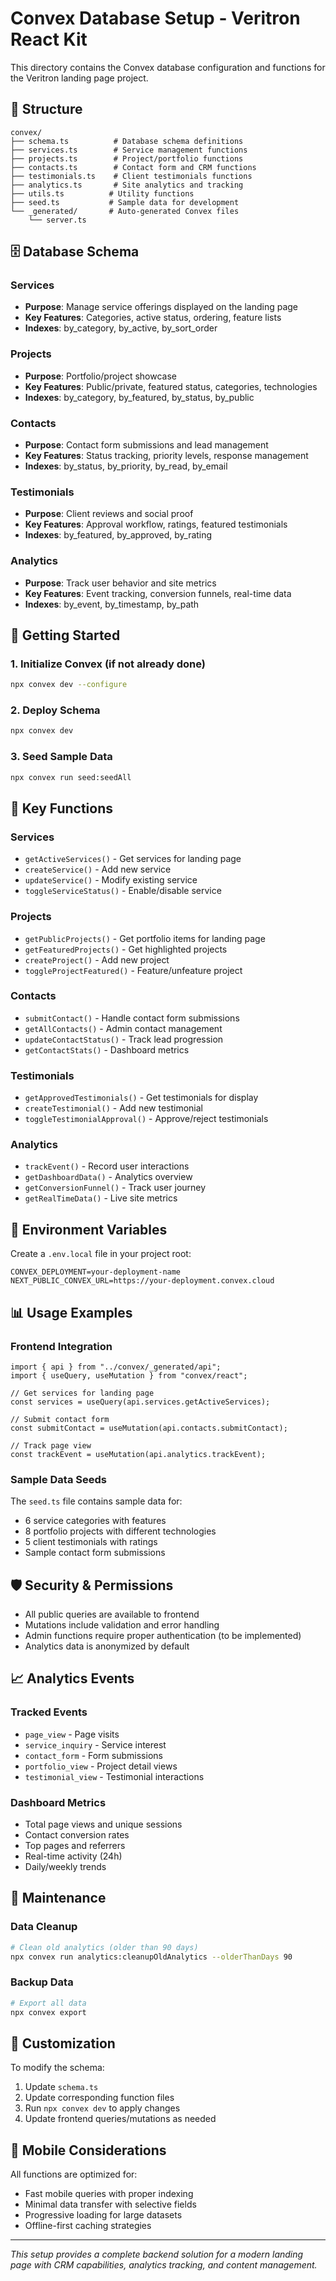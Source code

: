 # Convex Database Setup - Veritron React Kit

This directory contains the Convex database configuration and functions for the Veritron landing page project.

## 📁 Structure

```
convex/
├── schema.ts          # Database schema definitions
├── services.ts        # Service management functions
├── projects.ts        # Project/portfolio functions
├── contacts.ts        # Contact form and CRM functions
├── testimonials.ts    # Client testimonials functions
├── analytics.ts       # Site analytics and tracking
├── utils.ts          # Utility functions
├── seed.ts           # Sample data for development
└── _generated/       # Auto-generated Convex files
    └── server.ts
```

## 🗄️ Database Schema

### Services
- **Purpose**: Manage service offerings displayed on the landing page
- **Key Features**: Categories, active status, ordering, feature lists
- **Indexes**: by_category, by_active, by_sort_order

### Projects
- **Purpose**: Portfolio/project showcase
- **Key Features**: Public/private, featured status, categories, technologies
- **Indexes**: by_category, by_featured, by_status, by_public

### Contacts  
- **Purpose**: Contact form submissions and lead management
- **Key Features**: Status tracking, priority levels, response management
- **Indexes**: by_status, by_priority, by_read, by_email

### Testimonials
- **Purpose**: Client reviews and social proof
- **Key Features**: Approval workflow, ratings, featured testimonials
- **Indexes**: by_featured, by_approved, by_rating

### Analytics
- **Purpose**: Track user behavior and site metrics
- **Key Features**: Event tracking, conversion funnels, real-time data
- **Indexes**: by_event, by_timestamp, by_path

## 🚀 Getting Started

### 1. Initialize Convex (if not already done)
```bash
npx convex dev --configure
```

### 2. Deploy Schema
```bash
npx convex dev
```

### 3. Seed Sample Data
```bash
npx convex run seed:seedAll
```

## 📝 Key Functions

### Services
- `getActiveServices()` - Get services for landing page
- `createService()` - Add new service
- `updateService()` - Modify existing service
- `toggleServiceStatus()` - Enable/disable service

### Projects
- `getPublicProjects()` - Get portfolio items for landing page
- `getFeaturedProjects()` - Get highlighted projects
- `createProject()` - Add new project
- `toggleProjectFeatured()` - Feature/unfeature project

### Contacts
- `submitContact()` - Handle contact form submissions
- `getAllContacts()` - Admin contact management
- `updateContactStatus()` - Track lead progression
- `getContactStats()` - Dashboard metrics

### Testimonials
- `getApprovedTestimonials()` - Get testimonials for display
- `createTestimonial()` - Add new testimonial
- `toggleTestimonialApproval()` - Approve/reject testimonials

### Analytics
- `trackEvent()` - Record user interactions
- `getDashboardData()` - Analytics overview
- `getConversionFunnel()` - Track user journey
- `getRealTimeData()` - Live site metrics

## 🔧 Environment Variables

Create a `.env.local` file in your project root:

```env
CONVEX_DEPLOYMENT=your-deployment-name
NEXT_PUBLIC_CONVEX_URL=https://your-deployment.convex.cloud
```

## 📊 Usage Examples

### Frontend Integration
```tsx
import { api } from "../convex/_generated/api";
import { useQuery, useMutation } from "convex/react";

// Get services for landing page
const services = useQuery(api.services.getActiveServices);

// Submit contact form
const submitContact = useMutation(api.contacts.submitContact);

// Track page view
const trackEvent = useMutation(api.analytics.trackEvent);
```

### Sample Data Seeds
The `seed.ts` file contains sample data for:
- 6 service categories with features
- 8 portfolio projects with different technologies  
- 5 client testimonials with ratings
- Sample contact form submissions

## 🛡️ Security & Permissions

- All public queries are available to frontend
- Mutations include validation and error handling
- Admin functions require proper authentication (to be implemented)
- Analytics data is anonymized by default

## 📈 Analytics Events

### Tracked Events
- `page_view` - Page visits
- `service_inquiry` - Service interest  
- `contact_form` - Form submissions
- `portfolio_view` - Project detail views
- `testimonial_view` - Testimonial interactions

### Dashboard Metrics
- Total page views and unique sessions
- Contact conversion rates
- Top pages and referrers
- Real-time activity (24h)
- Daily/weekly trends

## 🔄 Maintenance

### Data Cleanup
```bash
# Clean old analytics (older than 90 days)
npx convex run analytics:cleanupOldAnalytics --olderThanDays 90
```

### Backup Data
```bash
# Export all data
npx convex export
```

## 🎨 Customization

To modify the schema:
1. Update `schema.ts`
2. Update corresponding function files
3. Run `npx convex dev` to apply changes
4. Update frontend queries/mutations as needed

## 📱 Mobile Considerations

All functions are optimized for:
- Fast mobile queries with proper indexing
- Minimal data transfer with selective fields
- Progressive loading for large datasets
- Offline-first caching strategies

---

*This setup provides a complete backend solution for a modern landing page with CRM capabilities, analytics tracking, and content management.*